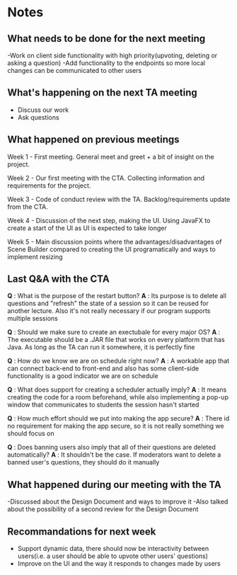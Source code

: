 # Notes

## What needs to be done for the next meeting

 -Work on client side functionality with high priority(upvoting, deleting or asking a question)
 -Add functionality to the endpoints so more local changes can be communicated to other users

## What's happening on the next TA meeting

 - Discuss our work
 - Ask questions

## What happened on previous meetings

Week 1 - First meeting. General meet and greet + a bit of insight on the project.

Week 2 - Our first meeting with the CTA. Collecting information and requirements for the project.

Week 3 - Code of conduct review with the TA. Backlog/requirements update from the CTA.

Week 4 - Discussion of the next step, making the UI. Using JavaFX to create a start of the UI as UI is expected to take longer

Week 5 - Main discussion points where the advantages/disadvantages of Scene Builder compared to creating  the UI programatically and ways to implement resizing

## Last Q&A with the CTA

**Q** : What is the purpose of the restart button?
**A** : Its purpose is to delete all questions and "refresh" the state of a session so it can be reused for another lecture. Also it's not really necessary if our program supports multiple sessions

**Q** : Should we make sure to create an exectubale for every major OS?
**A** : The executable should be a .JAR file that works on every platform that has Java. As long as the TA can run it somewhere, it is perfectly fine

**Q** : How do we know we are on schedule right now?
**A** : A workable app that can connect back-end to front-end and also has some client-side functionality is a good indicator we are on schedule

**Q** : What does support for creating a scheduler actually imply?
**A** : It means creating the code for a room beforehand, while also implementing a pop-up window that communicates to students the session hasn't started

**Q** : How much effort should we put into making the app secure?
**A** : There id no requirement for making the app secure, so it is not really something we should focus on

**Q** : Does banning users also imply that all of their questions are deleted automatically?
**A** : It shouldn't be the case. If moderators want to delete a banned user's questions, they should do it manually

## What happened during our meeting with the TA
 -Discussed about the Design Document and ways to improve it
 -Also talked about the possibility of a second review for the Design Document

## Recommandations for next week
 - Support dynamic data, there should now be interactivity between users(i.e. a user should be able to upvote other users' questions)
 - Improve  on the UI and the way it responds to changes made by users